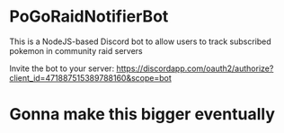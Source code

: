 # PoGoRaidNotifierBot
This is a NodeJS-based Discord bot to allow users to track subscribed pokemon in community raid servers

Invite the bot to your server: https://discordapp.com/oauth2/authorize?client_id=471887515389788160&scope=bot

# Gonna make this bigger eventually
